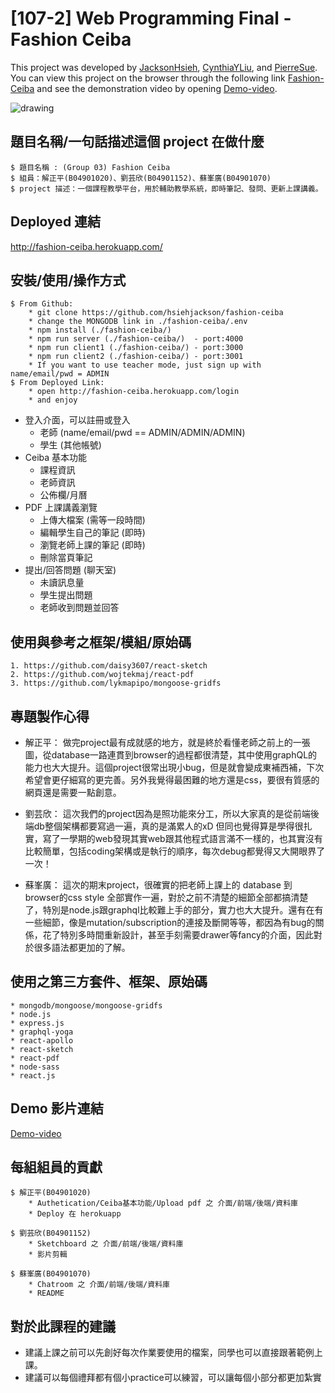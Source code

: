 # [107-2] Web Programming Final - Fashion Ceiba
This project was developed by [JacksonHsieh](https://github.com/hsiehjackson), [CynthiaYLiu](https://github.com/CynthiaYLiu), and [PierreSue](https://github.com/PierreSu). You can view this project on the browser through the following link [Fashion-Ceiba](http://fashion-ceiba.herokuapp.com/login) and see the demonstration video by opening [Demo-video](TODO放連結).

<img src="https://i.imgur.com/s3AY3au.jpg" alt="drawing"/> 

## 題目名稱/一句話描述這個 project 在做什麼
```
$ 題目名稱 : (Group 03) Fashion Ceiba
$ 組員：解正平(B04901020)、劉芸欣(B04901152)、蘇峯廣(B04901070)
$ project 描述：一個課程教學平台，用於輔助教學系統，即時筆記、發問、更新上課講義。
```
## Deployed 連結
http://fashion-ceiba.herokuapp.com/

## 安裝/使用/操作方式
```
$ From Github:
    * git clone https://github.com/hsiehjackson/fashion-ceiba
    * change the MONGODB link in ./fashion-ceiba/.env
    * npm install (./fashion-ceiba/)
    * npm run server (./fashion-ceiba/)  - port:4000
    * npm run client1 (./fashion-ceiba/) - port:3000
    * npm run client2 (./fashion-ceiba/) - port:3001
    * If you want to use teacher mode, just sign up with name/email/pwd = ADMIN
$ From Deployed Link:
    * open http://fashion-ceiba.herokuapp.com/login
    * and enjoy
```
* 登入介面，可以註冊或登入
    * 老師 (name/email/pwd == ADMIN/ADMIN/ADMIN)
    * 學生 (其他帳號)
* Ceiba 基本功能
    * 課程資訊
    * 老師資訊
    * 公佈欄/月曆
* PDF 上課講義瀏覽
    * 上傳大檔案 (需等一段時間)
    * 編輯學生自己的筆記 (即時)
    * 瀏覽老師上課的筆記 (即時)
    * 刪除當頁筆記
* 提出/回答問題 (聊天室)
    * 未讀訊息量
    * 學生提出問題
    * 老師收到問題並回答

## 使用與參考之框架/模組/原始碼
```
1. https://github.com/daisy3607/react-sketch
2. https://github.com/wojtekmaj/react-pdf
3. https://github.com/lykmapipo/mongoose-gridfs
```
## 專題製作心得
* 解正平：
做完project最有成就感的地方，就是終於看懂老師之前上的一張圖，從database一路連貫到browser的過程都很清楚，其中使用graphQL的能力也大大提升。這個project很常出現小bug，但是就會變成東補西補，下次希望會更仔細寫的更完善。另外我覺得最困難的地方還是css，要很有質感的網頁還是需要一點創意。

* 劉芸欣：
這次我們的project因為是照功能來分工，所以大家真的是從前端後端db整個架構都要寫過一遍，真的是滿累人的xD 但同也覺得算是學得很扎實，寫了一學期的web發現其實web跟其他程式語言滿不一樣的，也其實沒有比較簡單，包括coding架構或是執行的順序，每次debug都覺得又大開眼界了一次！

* 蘇峯廣：
這次的期末project，很確實的把老師上課上的 database 到 browser的css style 全部實作一遍，對於之前不清楚的細節全部都搞清楚了，特別是node.js跟graphql比較難上手的部分，實力也大大提升。還有在有一些細節，像是mutation/subscription的連接及斷開等等，都因為有bug的關係，花了特別多時間重新設計，甚至手刻需要drawer等fancy的介面，因此對於很多語法都更加的了解。

## 使用之第三方套件、框架、原始碼
```
* mongodb/mongoose/mongoose-gridfs
* node.js
* express.js
* graphql-yoga
* react-apollo
* react-sketch
* react-pdf
* node-sass
* react.js
```
## Demo 影片連結
[Demo-video](TODO放連結)

## 每組組員的貢獻
```
$ 解正平(B04901020)
    * Authetication/Ceiba基本功能/Upload pdf 之 介面/前端/後端/資料庫
    * Deploy 在 herokuapp

$ 劉芸欣(B04901152)
    * Sketchboard 之 介面/前端/後端/資料庫
    * 影片剪輯

$ 蘇峯廣(B04901070)
    * Chatroom 之 介面/前端/後端/資料庫
    * README
```

## 對於此課程的建議
* 建議上課之前可以先創好每次作業要使用的檔案，同學也可以直接跟著範例上課。
* 建議可以每個禮拜都有個小practice可以練習，可以讓每個小部分都更加紮實
